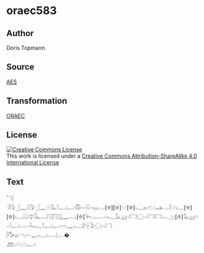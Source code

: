 # oraec583

## Author

Doris Topmann

## Source

[AES](https://github.com/simondschweitzer/aes)

## Transformation

[ORAEC](https://oraec.github.io/)

## License

<a rel="license" href="http://creativecommons.org/licenses/by-sa/4.0/"><img alt="Creative Commons License" style="border-width:0" src="https://i.creativecommons.org/l/by-sa/4.0/88x31.png" /></a><br />This work is licensed under a <a rel="license" href="http://creativecommons.org/licenses/by-sa/4.0/">Creative Commons Attribution-ShareAlike 4.0 International License</a>

## Text

𓆓𓌃<br>
𓀞𓅱𓃀𓈖𓇋𓇋𓅱𓃀𓈖𓇳𓅓𓎛𓂝𓂝𓏃𓍿𓇋𓇋𓏏𓊠𓂋[⯑][⯑]𓎟[⯑]𓆑𓐍𓂧𓊛𓂋𓆴𓇳𓆑[⯑][⯑]𓆑𓏙𓏙𓊡𓅓𓐛𓉔𓉔𓊮𓈖𓂋𓏤[⯑]𓅨𓂋𓂋𓏏𓆑𓅓𓄚𓏌𓉐𓈌𓏏𓉐𓉐𓂋𓂻[⯑]𓅓𓄚𓏌𓏏𓇋𓂝𓂋𓏏𓆗𓆑𓎛𓂝𓂝𓏛𓈖𓆑𓁨𓏶𓅱𓈌𓏏𓉐<br>
𓋴𓅜𓐍𓎡𓊪𓍿𓈖𓆑𓏭𓐙𓊤𓐛�<br>
𓊏𓊪𓇳𓈍𓂝<br>
